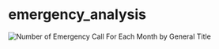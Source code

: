 # emergency_analysis

![Number of Emergency Call For Each Month by General Title](https://user-images.githubusercontent.com/61699876/103188797-75307300-48fc-11eb-829a-0d73393d447e.png)

